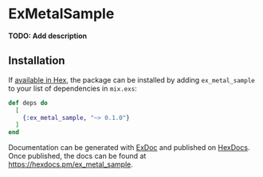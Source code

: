 # ExMetalSample

**TODO: Add description**

## Installation

If [available in Hex](https://hex.pm/docs/publish), the package can be installed
by adding `ex_metal_sample` to your list of dependencies in `mix.exs`:

```elixir
def deps do
  [
    {:ex_metal_sample, "~> 0.1.0"}
  ]
end
```

Documentation can be generated with [ExDoc](https://github.com/elixir-lang/ex_doc)
and published on [HexDocs](https://hexdocs.pm). Once published, the docs can
be found at <https://hexdocs.pm/ex_metal_sample>.

